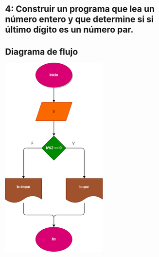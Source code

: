 #  4: Construir un programa que lea un número entero y que determine si si último dígito es un número par.

# Diagrama de flujo 
![Diagrama de flujo](diagrama.png "diagrama de flujo")
